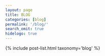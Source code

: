 ```yaml
---
layout: page
title: BLOG
categories: [blog]
permalink: '/blog/'
search_omit: true
hidelogo: true
---
```

{% include post-list.html taxonomy='blog' %}
